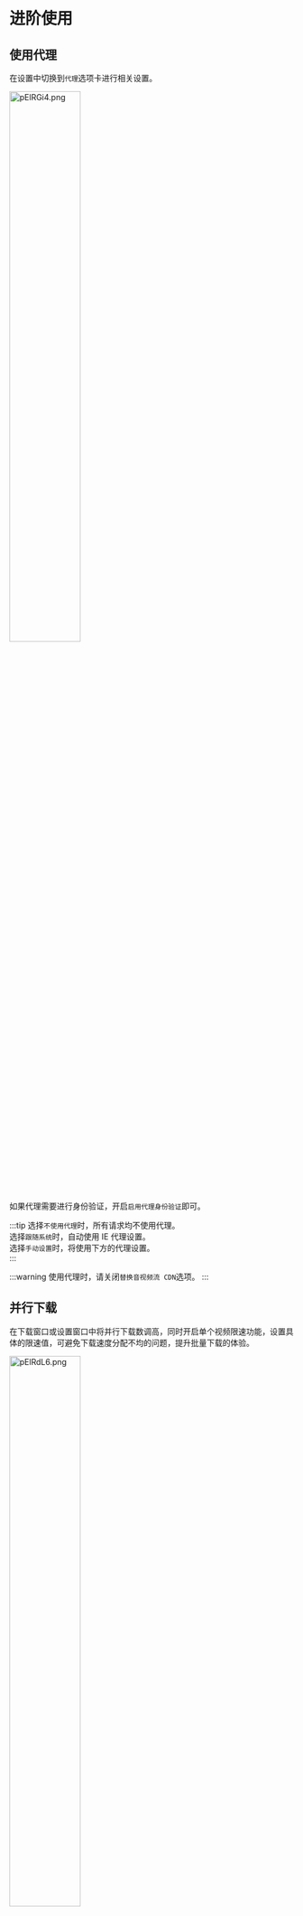 # 进阶使用
## 使用代理
在设置中切换到`代理`选项卡进行相关设置。

<img src="https://s21.ax1x.com/2025/02/23/pElRGi4.png" alt="pElRGi4.png" style="width: 50%;">

如果代理需要进行身份验证，开启`启用代理身份验证`即可。

:::tip
选择`不使用代理`时，所有请求均不使用代理。  
选择`跟随系统`时，自动使用 IE 代理设置。  
选择`手动设置`时，将使用下方的代理设置。  
:::

:::warning
使用代理时，请关闭`替换音视频流 CDN`选项。
:::

## 并行下载
在下载窗口或设置窗口中将并行下载数调高，同时开启单个视频限速功能，设置具体的限速值，可避免下载速度分配不均的问题，提升批量下载的体验。

<img src="https://s21.ax1x.com/2025/02/23/pElRdL6.png" alt="pElRdL6.png" style="width: 50%;">

## 替换音视频流 CDN host
因 B 站默认分配的 CDN 线路不稳定，容易导致下载失败，因此建议开启`替换音视频流 CDN host`功能。

[![pE1MEKf.png](https://s21.ax1x.com/2025/02/24/pE1MEKf.png)](https://imgse.com/i/pE1MEKf)

程序提供 13 个大厂 CDN host（华为云、腾讯云、阿里云等）供选择，如有其他需要，也可自定义添加。

点击`Ping 测试`即可测试全部 CDN host 的连通性。

<img src="https://s21.ax1x.com/2025/02/24/pE1Jeld.png" alt="pE1Jeld.png" style="width: 90%;">

:::tip
设置为`自动切换`时，将根据预定顺序依次优先选择可用的 CDN host。   
设置为`手动选择`时，选择用户指定的 CDN host。
:::

:::warning
如果开启了此功能仍然出现下载失败的问题，请尝试关闭此功能或更换其他 CDN host。
:::

## 自定义下载文件名
在设置中切换到`高级`选项卡进行相关设置。  

<img src="https://s21.ax1x.com/2025/03/21/pE0pkuV.png" alt="pE1Jeld.png" style="width: 90%;">

目前支持添加的字段如下表所示，其他字段如UP主名称，合集标题将于后续版本支持。  

| 字段名称 | 说明 | 示例 |
| --- | --- | --- |
| \{date\} | 日期 | 2025-03-21 |
| \{time\} | 时间 | 13-29-06 |
| \{timestamp\} | 时间戳 | 1742534946 |
| \{number\} | 从 1 开始的序号 | 1 |
| \{number_with_zero\} | 从 1 开始的序号，在前方自动补零 | 01、001 |
| \{title\} | 视频标题 | 《孤独摇滚》第1话 孤独的转机 |
| \{aid\} | 视频 av 号 | 944573356 |
| \{bvid\} | 视频 BV 号 | BV1yW4y1j7Ft |
| \{cid\} | 视频 cid 号 | 875212290 |
| \{video_quality\} | 视频清晰度 | 超清 4K |
| \{audio_quality\} | 音质 | Hi-Res 无损 |
| \{video_codec\} | 视频编码 | H265 |
| \{duration\} | 视频时长，单位为秒 | 256 |

程序支持自动调整空字段前后的显示效果，即去除空字段前后不必要的连接符。  
例如：设置文件名模版为 `{number_with_zero} - {title}`，当 `{number_with_zero}` 字段为空时，格式化后效果为 `- 视频标题`；而开启此选项后，将自动删除前方的 ` - `，最终效果为 `视频标题`。  

:::tip
在程序中双击列表中的字段可快速添加至末尾。  
日期和时间支持自定义格式，用户可在下方自行修改。  
:::